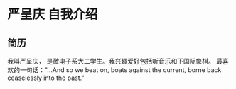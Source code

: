 # 严呈庆 自我介绍
## 简历
我叫严呈庆， 是微电子系大二学生。我兴趣爱好包括听音乐和下国际象棋。
最喜欢的一句话："...And so we beat on, boats against the current, borne back ceaselessly into the past."

